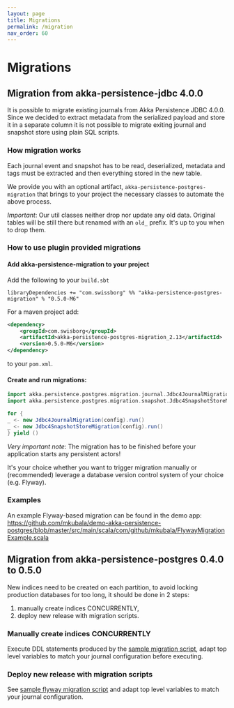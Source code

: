 ```yaml
---
layout: page
title: Migrations
permalink: /migration
nav_order: 60
---
```


# Migrations

## Migration from akka-persistence-jdbc 4.0.0
It is possible to migrate existing journals from Akka Persistence JDBC 4.0.0. 
Since we decided to extract metadata from the serialized payload and store it in a separate column it is not possible to migrate exiting journal and snapshot store using plain SQL scripts.

### How migration works
Each journal event and snapshot has to be read, deserialized, metadata and tags must be extracted and then everything stored in the new table.

We provide you with an optional artifact, `akka-persistence-postgres-migration` that brings to your project the necessary classes to automate the above process.

*Important*: Our util classes neither drop nor update any old data. Original tables will be still there but renamed with an `old_` prefix. It's up to you when to drop them.

### How to use plugin provided migrations
#### Add akka-persistence-migration to your project
Add the following to your `build.sbt` 
```
libraryDependencies += "com.swissborg" %% "akka-persistence-postgres-migration" % "0.5.0-M6"
``` 
For a maven project add: 
```xml
<dependency>
    <groupId>com.swisborg</groupId>
    <artifactId>akka-persistence-postgres-migration_2.13</artifactId>
    <version>0.5.0-M6</version>
</dependency>
``` 
to your `pom.xml`.

#### Create and run migrations:
```scala
import akka.persistence.postgres.migration.journal.Jdbc4JournalMigration
import akka.persistence.postgres.migration.snapshot.Jdbc4SnapshotStoreMigration

for {
_ <- new Jdbc4JournalMigration(config).run()
_ <- new Jdbc4SnapshotStoreMigration(config).run()
} yield ()
```
*Very important note*: The migration has to be finished before your application starts any persistent actors!

It's your choice whether you want to trigger migration manually or (recommended) leverage a database version control system of your choice (e.g. Flyway).

### Examples
An example Flyway-based migration can be found in the demo app: https://github.com/mkubala/demo-akka-persistence-postgres/blob/master/src/main/scala/com/github/mkubala/FlywayMigrationExample.scala

## Migration from akka-persistence-postgres 0.4.0 to 0.5.0
New indices need to be created on each partition, to avoid locking production databases for too long, it should be done in 2 steps:
1. manually create indices CONCURRENTLY,
2. deploy new release with migration scripts.

### Manually create indices CONCURRENTLY
Execute DDL statements produced by the [sample migration script](https://github.com/SwissBorg/akka-persistence-postgres/blob/master/scripts/migration-0.5.0/partitioned/1-add-indices-manually.sql), adapt top level variables to match your journal configuration before executing.

### Deploy new release with migration scripts
See [sample flyway migration script](https://github.com/SwissBorg/akka-persistence-postgres/blob/master/scripts/migration-0.5.0/partitioned/2-add-indices-flyway.sql) and adapt top level variables to match your journal configuration.
